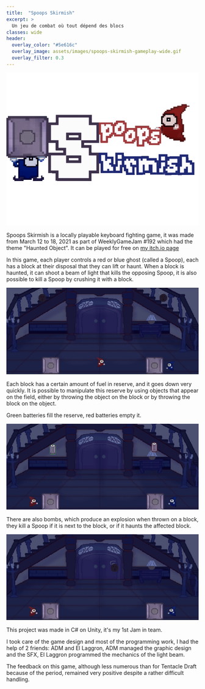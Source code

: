 ```yaml
---
title:  "Spoops Skirmish"
excerpt: >
  Un jeu de combat où tout dépend des blocs
classes: wide
header:
  overlay_color: "#5e616c"
  overlay_image: assets/images/spoops-skirmish-gameplay-wide.gif
  overlay_filter: 0.3
---
```


![](../assets/images/spoops-skirmish-logo.gif)

Spoops Skirmish is a locally playable keyboard fighting game, it was made from March 12 to 18, 2021 as part of WeeklyGameJam #192 which had the theme "Haunted Object". It can be played for free on [my itch.io page](https://dracau.itch.io/spoops-skirmish)

In this game, each player controls a red or blue ghost (called a Spoop), each has a block at their disposal that they can lift or haunt. When a block is haunted, it can shoot a beam of light that kills the opposing Spoop, it is also possible to kill a Spoop by crushing it with a block.

![](../assets/images/spoops-skirmish-haunt.gif)

Each block has a certain amount of fuel in reserve, and it goes down very quickly. It is possible to manipulate this reserve by using objects that appear on the field, either by throwing the object on the block or by throwing the block on the object.

Green batteries fill the reserve, red batteries empty it.

![](../assets/images/spoops-skirmish-battery.gif)

There are also bombs, which produce an explosion when thrown on a block, they kill a Spoop if it is next to the block, or if it haunts the affected block.

![](../assets/images/spoops-skirmish-bomb.gif)

This project was made in C# on Unity, it's my 1st Jam in team.

I took care of the game design and most of the programming work, I had the help of 2 friends: ADM and El Laggron, ADM managed the graphic design and the SFX, El Laggron programmed the mechanics of the light beam.

The feedback on this game, although less numerous than for Tentacle Draft because of the period, remained very positive despite a rather difficult handling.